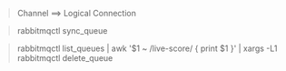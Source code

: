 > Channel ==> Logical Connection

> rabbitmqctl sync_queue  

> rabbitmqctl list_queues | awk '$1 ~ /live-score/ { print $1 }' | xargs -L1 rabbitmqctl delete_queue
